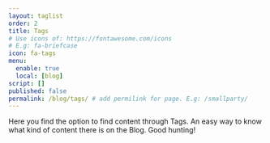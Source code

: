 ```yaml
---
layout: taglist
order: 2
title: Tags
# Use icons of: https://fontawesome.com/icons
# E.g: fa-briefcase
icon: fa-tags
menu:
  enable: true
  local: [blog]
script: []
published: false
permalink: /blog/tags/ # add permilink for page. E.g: /smallparty/
---
```


<!-- Do not delete this file! Put your text below. -->

Here you find the option to find content through Tags. An easy way to know what kind of content there is on the Blog. Good hunting!
